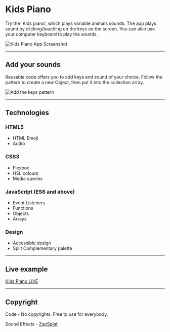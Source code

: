 # Kids Piano

Try the 'Kids piano', which plays variable animals sounds. The app plays sound by clicking/touching on the keys on the screen. You can also use your computer keyboard to play the sounds.

![Kids Piano App Screenshot](https://small-projects.s3.eu-west-2.amazonaws.com/animals_sounds_piano/capture.jpg)

---

## Add your sounds

Reusable code offers you to add keys end sound of your choice. Follow the pattern to create a new Object, then put it into the collection array.

![Add the keys pattern](https://small-projects.s3.eu-west-2.amazonaws.com/animals_sounds_piano/capture-2.jpg)

---

## Technologies

### HTML5

* HTML Emoji
* Audio

### CSS3

* Flexbox
* HSL colours
* Media queries

### JavaScript (ES6 and above)

* Event Listeners
* Functions
* Objects
* Arrays

### Design

* Accessible design
* Split Complementary palette

---

## Live example

[Kids Piano LIVE](https://small-projects.s3.eu-west-2.amazonaws.com/animals_sounds_piano/index.html)

---

## Copyright

Code - No copyrights. Free to use for everybody.

Sound Effects - [ZapSplat](https://www.zapsplat.com/)
